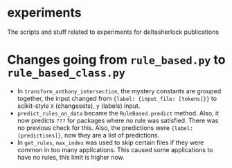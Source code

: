 # experiments
The scripts and stuff related to experiments for deltasherlock publications

# Changes going from `rule_based.py` to `rule_based_class.py`
* In `transform_anthony_intersection`, the mystery constants are grouped
  together, the input changed from `{label: {input_file: [tokens]}}` to
  scikit-style `X` (changesets), `y` (labels) input.
* `predict_rules_on_data` became the `RuleBased.predict` method. Also,
  it now predicts `???` for packages where no rule was satisfied. There was no
  previous check for this. Also, the predictions were `{label: [predictions]}`,
  now they are a list of predictions.
* In `get_rules`, `max_index` was used to skip certain files if they were common
  in too many applications. This caused some applications to have no rules, this
  limit is higher now.

